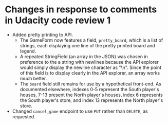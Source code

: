 # Changes in response to comments in Udacity code review 1

- Added pretty printing to API.
    + The GameForm now features a field, `pretty_board`, which is a list of strings, each displaying one line of the pretty printed board and legend.
    + A repeated StringField (an array in the JSON) was chosen in preference to the a string with newlines because the API explorer would simply display the newline character as "\n". Since the point of this field is to display clearly in the API explorer, an array works much better.
    + The `board` field still remains for use by a hypothetical front-end. As documented elsewhere, indexes 0-5 represent the South player's houses, 7-13 present the North player's houses, index 6 represents the South player's store, and index 13 represents the North player's store.
- Changed `cancel_game` endpoint to use `PUT` rather than `DELETE`, as requested.